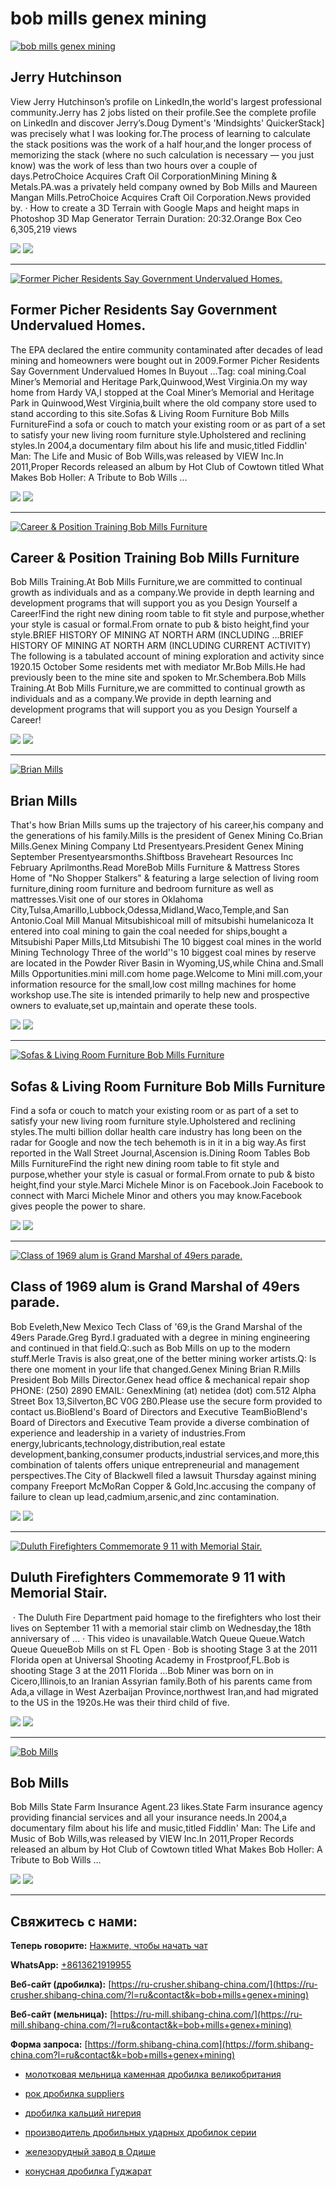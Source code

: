 # bob mills genex mining

<a href="https://swt.shibang-china.com/?l=ru&img&k=bob+mills+genex+mining" target="_blank">![bob mills genex mining](http://static.shibang-china.com/all-800x300/986.jpg)</a>

## Jerry Hutchinson
View Jerry Hutchinson’s profile on LinkedIn,the world's largest professional community.Jerry has 2 jobs listed on their profile.See the complete profile on LinkedIn and discover Jerry’s.Doug Dyment's 'Mindsights' QuickerStack] was precisely what I was looking for.The process of learning to calculate the stack positions was the work of a half hour,and the longer process of memorizing the stack (where no such calculation is necessary — you just know) was the work of less than two hours over a couple of days.PetroChoice Acquires Craft Oil CorporationMining Mining &amp; Metals.PA.was a privately held company owned by Bob Mills and Maureen Mangan Mills.PetroChoice Acquires Craft Oil Corporation.News provided by.&nbsp;&#0183;&#32;How to create a 3D Terrain with Google Maps and height maps in Photoshop 3D Map Generator Terrain Duration: 20:32.Orange Box Ceo 6,305,219 views


<a href="https://whatsapp.shibangsoft.com/WhatsApp.php" target="_blank" title="WhatsApp">![](http://static.shibang-china.com/icon/whatsapp.png)</a> <a href="https://swt.shibang-china.com/?l=ru&icon&k=bob+mills+genex+mining" target="_blank">![](http://static.shibang-china.com/icon/chat-ru.png)</a>

---

<a href="https://swt.shibang-china.com/?l=ru&img&k=bob+mills+genex+mining" target="_blank">![Former Picher Residents Say Government Undervalued Homes.](http://static.shibang-china.com/all-800x300/526.jpg)</a>

## Former Picher Residents Say Government Undervalued Homes.
The EPA declared the entire community contaminated after decades of lead mining and homeowners were bought out in 2009.Former Picher Residents Say Government Undervalued Homes In Buyout …Tag: coal mining.Coal Miner’s Memorial and Heritage Park,Quinwood,West Virginia.On my way home from Hardy VA,I stopped at the Coal Miner’s Memorial and Heritage Park in Quinwood,West Virginia,built where the old company store used to stand according to this site.Sofas &amp; Living Room Furniture Bob Mills FurnitureFind a sofa or couch to match your existing room or as part of a set to satisfy your new living room furniture style.Upholstered and reclining styles.In 2004,a documentary film about his life and music,titled Fiddlin' Man: The Life and Music of Bob Wills,was released by VIEW Inc.In 2011,Proper Records released an album by Hot Club of Cowtown titled What Makes Bob Holler: A Tribute to Bob Wills …


<a href="https://whatsapp.shibangsoft.com/WhatsApp.php" target="_blank" title="WhatsApp">![](http://static.shibang-china.com/icon/whatsapp.png)</a> <a href="https://swt.shibang-china.com/?l=ru&icon&k=bob+mills+genex+mining" target="_blank">![](http://static.shibang-china.com/icon/chat-ru.png)</a>

---

<a href="https://swt.shibang-china.com/?l=ru&img&k=bob+mills+genex+mining" target="_blank">![Career &amp; Position Training Bob Mills Furniture](http://static.shibang-china.com/all-800x300/1376.jpg)</a>

## Career &amp; Position Training Bob Mills Furniture
Bob Mills Training.At Bob Mills Furniture,we are committed to continual growth as individuals and as a company.We provide in depth learning and development programs that will support you as you Design Yourself a Career!Find the right new dining room table to fit style and purpose,whether your style is casual or formal.From ornate to pub &amp; bisto height,find your style.BRIEF HISTORY OF MINING AT NORTH ARM (INCLUDING …BRIEF HISTORY OF MINING AT NORTH ARM (INCLUDING CURRENT ACTIVITY) The following is a tabulated account of mining exploration and activity since 1920.15 October Some residents met with mediator Mr.Bob Mills.He had previously been to the mine site and spoken to Mr.Schembera.Bob Mills Training.At Bob Mills Furniture,we are committed to continual growth as individuals and as a company.We provide in depth learning and development programs that will support you as you Design Yourself a Career!


<a href="https://whatsapp.shibangsoft.com/WhatsApp.php" target="_blank" title="WhatsApp">![](http://static.shibang-china.com/icon/whatsapp.png)</a> <a href="https://swt.shibang-china.com/?l=ru&icon&k=bob+mills+genex+mining" target="_blank">![](http://static.shibang-china.com/icon/chat-ru.png)</a>

---

<a href="https://swt.shibang-china.com/?l=ru&img&k=bob+mills+genex+mining" target="_blank">![Brian Mills](http://static.shibang-china.com/all-800x300/1113.jpg)</a>

## Brian Mills
That's how Brian Mills sums up the trajectory of his career,his company and the generations of his family.Mills is the president of Genex Mining Co.Brian Mills.Genex Mining Company Ltd Presentyears.President Genex Mining September Presentyearsmonths.Shiftboss Braveheart Resources Inc February Aprilmonths.Read MoreBob Mills Furniture &amp; Mattress Stores Home of &quot;No Shopper Stalkers&quot; &amp; featuring a large selection of living room furniture,dining room furniture and bedroom furniture as well as mattresses.Visit one of our stores in Oklahoma City,Tulsa,Amarillo,Lubbock,Odessa,Midland,Waco,Temple,and San Antonio.Coal Mill Manual Mitsubishicoal mill of mitsubishi humelanicoza It entered into coal mining to gain the coal needed for ships,bought a Mitsubishi Paper Mills,Ltd Mitsubishi The 10 biggest coal mines in the world Mining Technology Three of the world''s 10 biggest coal mines by reserve are located in the Powder River Basin in Wyoming,US,while China and.Small Mills Opportunities.mini mill.com home page.Welcome to Mini mill.com,your information resource for the small,low cost millng machines for home workshop use.The site is intended primarily to help new and prospective owners to evaluate,set up,maintain and operate these tools.


<a href="https://whatsapp.shibangsoft.com/WhatsApp.php" target="_blank" title="WhatsApp">![](http://static.shibang-china.com/icon/whatsapp.png)</a> <a href="https://swt.shibang-china.com/?l=ru&icon&k=bob+mills+genex+mining" target="_blank">![](http://static.shibang-china.com/icon/chat-ru.png)</a>

---

<a href="https://swt.shibang-china.com/?l=ru&img&k=bob+mills+genex+mining" target="_blank">![Sofas &amp; Living Room Furniture Bob Mills Furniture](http://static.shibang-china.com/all-800x300/1392.jpg)</a>

## Sofas &amp; Living Room Furniture Bob Mills Furniture
Find a sofa or couch to match your existing room or as part of a set to satisfy your new living room furniture style.Upholstered and reclining styles.The multi billion dollar health care industry has long been on the radar for Google and now the tech behemoth is in it in a big way.As first reported in the Wall Street Journal,Ascension is.Dining Room Tables Bob Mills FurnitureFind the right new dining room table to fit style and purpose,whether your style is casual or formal.From ornate to pub &amp; bisto height,find your style.Marci Michele Minor is on Facebook.Join Facebook to connect with Marci Michele Minor and others you may know.Facebook gives people the power to share.


<a href="https://whatsapp.shibangsoft.com/WhatsApp.php" target="_blank" title="WhatsApp">![](http://static.shibang-china.com/icon/whatsapp.png)</a> <a href="https://swt.shibang-china.com/?l=ru&icon&k=bob+mills+genex+mining" target="_blank">![](http://static.shibang-china.com/icon/chat-ru.png)</a>

---

<a href="https://swt.shibang-china.com/?l=ru&img&k=bob+mills+genex+mining" target="_blank">![Class of 1969 alum is Grand Marshal of 49ers parade.](http://static.shibang-china.com/all-800x300/1332.jpg)</a>

## Class of 1969 alum is Grand Marshal of 49ers parade.
Bob Eveleth,New Mexico Tech Class of '69,is the Grand Marshal of the 49ers Parade.Greg Byrd.I graduated with a degree in mining engineering and continued in that field.Q:.such as Bob Mills on up to the modern stuff.Merle Travis is also great,one of the better mining worker artists.Q: Is there one moment in your life that changed.Genex Mining Brian R.Mills President Bob Mills Director.Genex head office &amp; mechanical repair shop PHONE: (250) 2890 EMAIL: GenexMining (at) netidea (dot) com.512 Alpha Street Box 13,Silverton,BC V0G 2B0.Please use the secure form provided to contact us.BioBlend's Board of Directors and Executive TeamBioBlend's Board of Directors and Executive Team provide a diverse combination of experience and leadership in a variety of industries.From energy,lubricants,technology,distribution,real estate development,banking,consumer products,industrial services,and more,this combination of talents offers unique entrepreneurial and management perspectives.The City of Blackwell filed a lawsuit Thursday against mining company Freeport McMoRan Copper &amp; Gold,Inc.accusing the company of failure to clean up lead,cadmium,arsenic,and zinc contamination.


<a href="https://whatsapp.shibangsoft.com/WhatsApp.php" target="_blank" title="WhatsApp">![](http://static.shibang-china.com/icon/whatsapp.png)</a> <a href="https://swt.shibang-china.com/?l=ru&icon&k=bob+mills+genex+mining" target="_blank">![](http://static.shibang-china.com/icon/chat-ru.png)</a>

---

<a href="https://swt.shibang-china.com/?l=ru&img&k=bob+mills+genex+mining" target="_blank">![Duluth Firefighters Commemorate 9 11 with Memorial Stair.](http://static.shibang-china.com/all-800x300/1493.jpg)</a>

## Duluth Firefighters Commemorate 9 11 with Memorial Stair.
&nbsp;&#0183;&#32;The Duluth Fire Department paid homage to the firefighters who lost their lives on September 11 with a memorial stair climb on Wednesday,the 18th anniversary of …&nbsp;&#0183;&#32;This video is unavailable.Watch Queue Queue.Watch Queue QueueBob Mills on st FL Open&nbsp;&#0183;&#32;Bob is shooting Stage 3 at the 2011 Florida open at Universal Shooting Academy in Frostproof,FL.Bob is shooting Stage 3 at the 2011 Florida …Bob Miner was born on in Cicero,Illinois,to an Iranian Assyrian family.Both of his parents came from Ada,a village in West Azerbaijan Province,northwest Iran,and had migrated to the US in the 1920s.He was their third child of five.


<a href="https://whatsapp.shibangsoft.com/WhatsApp.php" target="_blank" title="WhatsApp">![](http://static.shibang-china.com/icon/whatsapp.png)</a> <a href="https://swt.shibang-china.com/?l=ru&icon&k=bob+mills+genex+mining" target="_blank">![](http://static.shibang-china.com/icon/chat-ru.png)</a>

---

<a href="https://swt.shibang-china.com/?l=ru&img&k=bob+mills+genex+mining" target="_blank">![Bob Mills](http://static.shibang-china.com/all-800x300/48.jpg)</a>

## Bob Mills
Bob Mills State Farm Insurance Agent.23 likes.State Farm insurance agency providing financial services and all your insurance needs.In 2004,a documentary film about his life and music,titled Fiddlin' Man: The Life and Music of Bob Wills,was released by VIEW Inc.In 2011,Proper Records released an album by Hot Club of Cowtown titled What Makes Bob Holler: A Tribute to Bob Wills …

<a href="https://whatsapp.shibangsoft.com/WhatsApp.php" target="_blank" title="WhatsApp">![](http://static.shibang-china.com/icon/whatsapp.png)</a> <a href="https://swt.shibang-china.com/?l=ru&icon&k=bob+mills+genex+mining" target="_blank">![](http://static.shibang-china.com/icon/chat-ru.png)</a>

---
## Свяжитесь с нами:

**Теперь говорите:** [Нажмите, чтобы начать чат](https://swt.shibang-china.com?l=ru&contact&k=bob+mills+genex+mining)

**WhatsApp:**  [+8613621919955](https://whatsapp.shibangsoft.com/WhatsApp.php)

**Веб-сайт (дробилка):** [https://ru-crusher.shibang-china.com/](https://ru-crusher.shibang-china.com/?l=ru&contact&k=bob+mills+genex+mining)

**Веб-сайт (мельница):** [https://ru-mill.shibang-china.com/](https://ru-mill.shibang-china.com/?l=ru&contact&k=bob+mills+genex+mining)

**Форма запроса:** [https://form.shibang-china.com](https://form.shibang-china.com?l=ru&contact&k=bob+mills+genex+mining)

* [молотковая мельница каменная дробилка великобритания](../119/%D0%BC%D0%BE%D0%BB%D0%BE%D1%82%D0%BA%D0%BE%D0%B2%D0%B0%D1%8F%20%D0%BC%D0%B5%D0%BB%D1%8C%D0%BD%D0%B8%D1%86%D0%B0%20%D0%BA%D0%B0%D0%BC%D0%B5%D0%BD%D0%BD%D0%B0%D1%8F%20%D0%B4%D1%80%D0%BE%D0%B1%D0%B8%D0%BB%D0%BA%D0%B0%20%D0%B2%D0%B5%D0%BB%D0%B8%D0%BA%D0%BE%D0%B1%D1%80%D0%B8%D1%82%D0%B0%D0%BD%D0%B8%D1%8F.md)

* [рок дробилка suppliers](../115/%D1%80%D0%BE%D0%BA%20%D0%B4%D1%80%D0%BE%D0%B1%D0%B8%D0%BB%D0%BA%D0%B0%20suppliers.md)

* [дробилка кальций нигерия](../117/%D0%B4%D1%80%D0%BE%D0%B1%D0%B8%D0%BB%D0%BA%D0%B0%20%D0%BA%D0%B0%D0%BB%D1%8C%D1%86%D0%B8%D0%B9%20%D0%BD%D0%B8%D0%B3%D0%B5%D1%80%D0%B8%D1%8F.md)

* [производитель дробильных ударных дробилок серии](../118/%D0%BF%D1%80%D0%BE%D0%B8%D0%B7%D0%B2%D0%BE%D0%B4%D0%B8%D1%82%D0%B5%D0%BB%D1%8C%20%D0%B4%D1%80%D0%BE%D0%B1%D0%B8%D0%BB%D1%8C%D0%BD%D1%8B%D1%85%20%D1%83%D0%B4%D0%B0%D1%80%D0%BD%D1%8B%D1%85%20%D0%B4%D1%80%D0%BE%D0%B1%D0%B8%D0%BB%D0%BE%D0%BA%20%D1%81%D0%B5%D1%80%D0%B8%D0%B8.md)

* [железорудный завод в Одише](../120/%D0%B6%D0%B5%D0%BB%D0%B5%D0%B7%D0%BE%D1%80%D1%83%D0%B4%D0%BD%D1%8B%D0%B9%20%D0%B7%D0%B0%D0%B2%D0%BE%D0%B4%20%D0%B2%20%D0%9E%D0%B4%D0%B8%D1%88%D0%B5.md)

* [конусная дробилка Гуджарат](../112/%D0%BA%D0%BE%D0%BD%D1%83%D1%81%D0%BD%D0%B0%D1%8F%20%D0%B4%D1%80%D0%BE%D0%B1%D0%B8%D0%BB%D0%BA%D0%B0%20%D0%93%D1%83%D0%B4%D0%B6%D0%B0%D1%80%D0%B0%D1%82.md)
